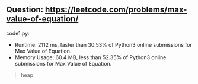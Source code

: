 ## Question: https://leetcode.com/problems/max-value-of-equation/

code1.py:
* Runtime: 2112 ms, faster than 30.53% of Python3 online submissions for Max Value of Equation.
* Memory Usage: 60.4 MB, less than 52.35% of Python3 online submissions for Max Value of Equation.
> heap